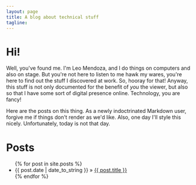 ```yaml
---
layout: page
title: A blog about technical stuff
tagline:
---
```


# Hi!

Well, you've found me. I'm Leo Mendoza, and I do things on computers and also on stage. But you're not here to listen to me
hawk my wares, you're here to find out the stuff I discovered at work. So, hooray for that! Anyway, this stuff is
not only documented for the benefit of *you* the viewer, but also so that I have some sort of digital presence online.
Technology, you are fancy!

Here are the posts on this thing. As a newly indoctrinated Markdown user, forgive me if things don't render as we'd like. Also,
one day I'll style this nicely. Unfortunately, today is not that day.

# Posts

<ul class="posts">
  {% for post in site.posts %}
    <li><span>{{ post.date | date_to_string }}</span> &raquo; <a href="{{ BASE_PATH }}{{ post.url }}">{{ post.title }}</a></li>
  {% endfor %}
</ul>

